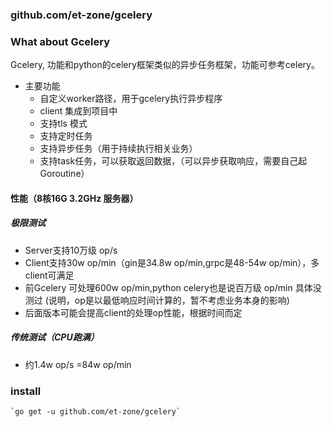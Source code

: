 ### github.com/et-zone/gcelery

### What about Gcelery
Gcelery, 功能和python的celery框架类似的异步任务框架，功能可参考celery。
+ 主要功能
     - 自定义worker路径，用于gcelery执行异步程序
     - client 集成到项目中
     - 支持tls 模式
     - 支持定时任务
     - 支持异步任务（用于持续执行相关业务）
     - 支持task任务，可以获取返回数据，（可以异步获取响应，需要自己起Goroutine）

#### 性能（8核16G 3.2GHz 服务器）
##### 极限测试
* Server支持10万级 op/s 
* Client支持30w op/min（gin是34.8w op/min,grpc是48-54w op/min），多client可满足
* 前Gcelery 可处理600w op/min,python celery也是说百万级 op/min  具体没测过  (说明，op是以最低响应时间计算的，暂不考虑业务本身的影响)
* 后面版本可能会提高client的处理op性能，根据时间而定

##### 传统测试（CPU跑满）
* 约1.4w op/s =84w op/min
### install
	`go get -u github.com/et-zone/gcelery`
 
